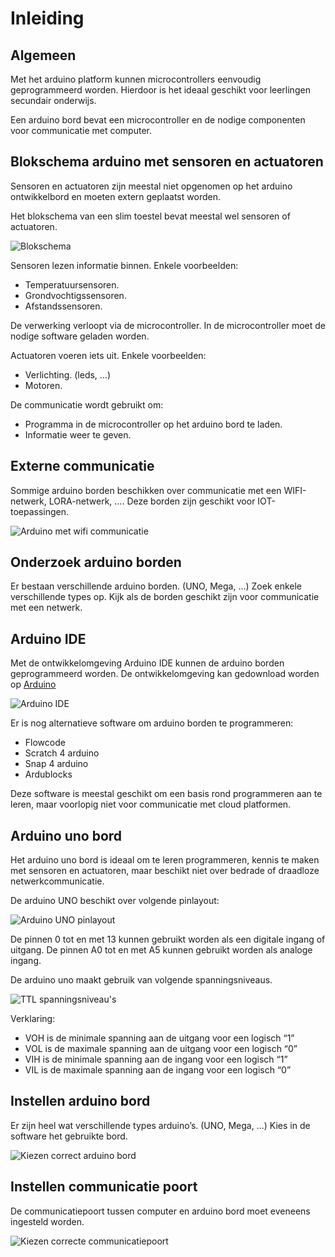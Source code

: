 # Inleiding
## Algemeen

Met het arduino platform kunnen microcontrollers eenvoudig geprogrammeerd worden. Hierdoor is het ideaal geschikt voor leerlingen secundair onderwijs.

Een arduino bord bevat een microcontroller en de nodige componenten voor communicatie met computer.

## Blokschema arduino met sensoren en actuatoren

 Sensoren en actuatoren zijn meestal niet opgenomen op het arduino ontwikkelbord en moeten extern geplaatst worden.

Het blokschema van een slim toestel bevat meestal wel sensoren of actuatoren.

![Blokschema](./assets/afbeeldingen/Blokschema.png)


Sensoren lezen informatie binnen. Enkele voorbeelden:

* Temperatuursensoren.
* Grondvochtigssensoren.
* Afstandssensoren.

De verwerking verloopt via de microcontroller. In de microcontroller moet de nodige software geladen worden.

Actuatoren voeren iets uit. Enkele voorbeelden:

* Verlichting. (leds, ...)
* Motoren.

De communicatie wordt gebruikt om:

* Programma in de microcontroller op het arduino bord te laden.
* Informatie weer te geven.

## Externe communicatie

Sommige arduino borden beschikken over communicatie met een WIFI-netwerk, LORA-netwerk, …. Deze borden zijn geschikt voor IOT-toepassingen.

![Arduino met wifi communicatie](./assets/afbeeldingen/arduinoIOTInleiding.png)

## Onderzoek arduino borden

Er bestaan verschillende arduino borden. (UNO, Mega, ...) Zoek enkele verschillende types op. Kijk als de borden geschikt zijn voor communicatie met een netwerk.

## Arduino IDE

Met de ontwikkelomgeving Arduino IDE kunnen de arduino borden geprogrammeerd worden. De ontwikkelomgeving kan gedownload worden op [Arduino](https://www.arduino.cc/)

![Arduino IDE](./assets/afbeeldingen/arduinoIDE.png)

Er is nog alternatieve software om arduino borden te programmeren:
* Flowcode
* Scratch 4 arduino
* Snap 4 arduino
* Ardublocks

Deze software is meestal geschikt om een basis rond programmeren aan te leren, maar voorlopig niet voor communicatie met cloud platformen.

## Arduino uno bord

Het arduino uno bord is ideaal om te leren programmeren, kennis te maken met sensoren en actuatoren, maar beschikt niet over bedrade of draadloze netwerkcommunicatie. 

De arduino UNO beschikt over volgende pinlayout:

![Arduino UNO pinlayout](./assets/afbeeldingen/arduinoUnoPinlayout.png)

De pinnen 0 tot en met 13 kunnen gebruikt worden als een digitale ingang of uitgang.
De pinnen A0 tot en met A5 kunnen gebruikt worden als analoge ingang.

De arduino uno maakt gebruik van volgende spanningsniveaus. 

![TTL spanningsniveau's](./assets/afbeeldingen/spanningsniveau.png)

Verklaring:
* VOH is de minimale spanning aan de uitgang voor een logisch “1”
* VOL is de maximale spanning aan de uitgang voor een logisch “0”
* VIH is de minimale spanning aan de ingang voor een logisch “1”
* VIL is de maximale spanning aan de ingang voor een logisch “0”

## Instellen arduino bord

Er zijn heel wat verschillende types arduino’s. (UNO, Mega, ...) Kies in de software het gebruikte bord.

![Kiezen correct arduino bord](./assets/afbeeldingen/arduinoBord.png)

## Instellen communicatie poort

De communicatiepoort tussen computer en arduino bord moet eveneens ingesteld worden.

![Kiezen correcte communicatiepoort](./assets/afbeeldingen/arduinoCommunicatie.png)
